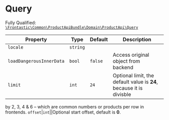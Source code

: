 #  Query

Fully Qualified: [`\Frontastic\Common\ProductApiBundle\Domain\ProductApi\Query`](../../../../../src/php/ProductApiBundle/Domain/ProductApi/Query.php)



Property|Type|Default|Description
--------|----|-------|-----------
`locale`|`string`||
`loadDangerousInnerData`|`bool`|`false`|Access original object from backend
`limit`|`int`|`24`|Optional limit, the default value is <b>24</b>, because it is divisble
by 2, 3, 4 & 6 – which are common numbers or products per row in
frontends.
`offset`|`int`||Optional start offset, default is <b>0</b>.


